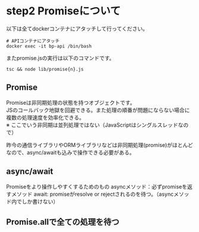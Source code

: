 # step2 Promiseについて

以下は全てdockerコンテナにアタッチして行ってください。
```$xslt
# APIコンテナにアタッチ
docker exec -it bp-api /bin/bash
```
またpromise.jsの実行は以下のコマンドです。
```$xslt
tsc && node lib/promise{n}.js
```
## Promise
Promiseは非同期処理の状態を持つオブジェクトです。  
JSのコールバック地獄を回避できる。また処理の順番が問題にならない場合に複数の処理速度を効率化できる。  
※ ここでいう非同期は並列処理ではない（JavaScriptはシングルスレッドなので）  

  
昨今の通信ライブラリやORMライブラリなどは非同期処理(promise)がほとんどなので、async/awaitも込みで操作できる必要がある。

## async/await
Promiseをより操作しやすくするためのもの
asyncメソッド：必ずpromiseを返すメソッド
await: promiseがresolve or rejectされるのを待つ。（asyncメソッド内でしか書けない）

## Promise.allで全ての処理を待つ